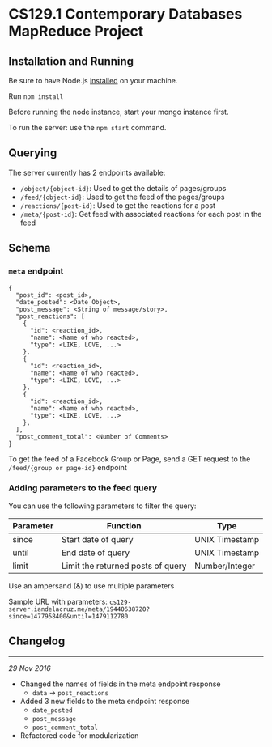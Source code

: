 # CS129.1 Contemporary Databases MapReduce Project

## Installation and Running

Be sure to have Node.js [installed](https://nodejs.org/en/download/package-manager/) on your machine.

Run `npm install`

Before running the node instance, start your mongo instance first.

To run the server: use the `npm start` command.

## Querying

The server currently has 2 endpoints available:
- `/object/{object-id}`: Used to get the details of pages/groups
- `/feed/{object-id}`: Used to get the feed of the pages/groups
- `/reactions/{post-id}`: Used to get the reactions for a post
- `/meta/{post-id}`: Get feed with associated reactions for each post in the feed


## Schema

### `meta` endpoint

~~~
{
  "post_id": <post_id>,
  "date_posted": <Date Object>,
  "post_message": <String of message/story>,
  "post_reactions": [
    {
      "id": <reaction_id>,
      "name": <Name of who reacted>,
      "type": <LIKE, LOVE, ...>
    },
    {
      "id": <reaction_id>,
      "name": <Name of who reacted>,
      "type": <LIKE, LOVE, ...>
    },
    {
      "id": <reaction_id>,
      "name": <Name of who reacted>,
      "type": <LIKE, LOVE, ...>
    },
  ],
  "post_comment_total": <Number of Comments>
}
~~~

To get the feed of a Facebook Group or Page, send a GET request to
the `/feed/{group or page-id}` endpoint

### Adding parameters to the feed query

You can use the following parameters to filter the query:

| Parameter | Function | Type |
|-----------|----------|------|
| since | Start date of query | UNIX Timestamp |
| until | End date of query | UNIX Timestamp |
| limit | Limit the returned posts of query | Number/Integer |

Use an ampersand (&) to use multiple parameters

Sample URL with parameters: `cs129-server.iandelacruz.me/meta/19440638720?since=1477958400&until=1479112780`

## Changelog
---

*29 Nov 2016*
- Changed the names of fields in the meta endpoint response
  - `data` -> `post_reactions`
- Added 3 new fields to the meta endpoint response
  - `date_posted`
  - `post_message`
  - `post_comment_total`
- Refactored code for modularization
